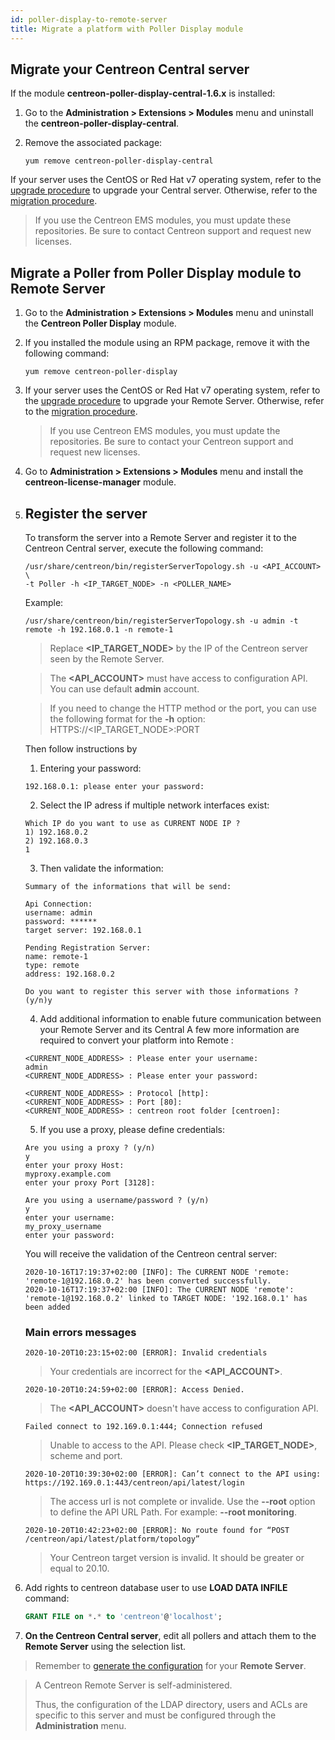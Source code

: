 ```yaml
---
id: poller-display-to-remote-server
title: Migrate a platform with Poller Display module
---
```


## Migrate your Centreon Central server

If the module **centreon-poller-display-central-1.6.x** is installed:

1. Go to the **Administration > Extensions > Modules** menu and uninstall the
**centreon-poller-display-central**.

2. Remove the associated package:

    ```shell
    yum remove centreon-poller-display-central
    ```

If your server uses the CentOS or Red Hat v7 operating system, refer to the
[upgrade procedure](../upgrade/upgrade-from-3-4.html) to upgrade your Central server.
Otherwise, refer to the [migration procedure](../migrate/migrate-from-3-4.html).

> If you use the Centreon EMS modules, you must update these repositories. Be sure
> to contact Centreon support and request new licenses.

## Migrate a Poller from Poller Display module to Remote Server

1. Go to the **Administration > Extensions > Modules** menu and uninstall the
**Centreon Poller Display** module.

2. If you installed the module using an RPM package, remove it with the
following command:

    ```shell
    yum remove centreon-poller-display
    ```

3. If your server uses the CentOS or Red Hat v7 operating system, refer to the
[upgrade procedure](../upgrade/upgrade-from-3-4.html) to upgrade your Remote Server.
Otherwise, refer to the [migration procedure](../migrate/migrate-from-3-4.html).

    > If you use Centreon EMS modules, you must update the repositories. Be sure to
    > contact your Centreon support and request new licenses.

4. Go to **Administration > Extensions > Modules** menu and install the
**centreon-license-manager** module.

5. ## Register the server

    To transform the server into a Remote Server and register it to the Centreon Central server, execute the following command:

    ``` shell
    /usr/share/centreon/bin/registerServerTopology.sh -u <API_ACCOUNT> \
    -t Poller -h <IP_TARGET_NODE> -n <POLLER_NAME>
    ```

    Example:

    ``` shell
    /usr/share/centreon/bin/registerServerTopology.sh -u admin -t remote -h 192.168.0.1 -n remote-1
    ```

    > Replace **<IP_TARGET_NODE>** by the IP of the Centreon server seen by the Remote Server.

    > The **<API_ACCOUNT>** must have access to configuration API. You can use default **admin** account.

    > If you need to change the HTTP method or the port, you can use the following format for the **-h** option:
    > HTTPS://<IP_TARGET_NODE>:PORT

    Then follow instructions by
    1. Entering your password:

    ``` shell
    192.168.0.1: please enter your password:
    ```

    2. Select the IP adress if multiple network interfaces exist:

    ```shell
    Which IP do you want to use as CURRENT NODE IP ?
    1) 192.168.0.2
    2) 192.168.0.3
    1
    ```

    3. Then validate the information:

    ``` shell
    Summary of the informations that will be send:

    Api Connection:
    username: admin
    password: ******
    target server: 192.168.0.1

    Pending Registration Server:
    name: remote-1
    type: remote
    address: 192.168.0.2

    Do you want to register this server with those informations ? (y/n)y
    ```

    4. Add additional information to enable future communication between your Remote Server and its Central
    A few more information are required to convert your platform into Remote :

    ```shell
    <CURRENT_NODE_ADDRESS> : Please enter your username:
    admin
    <CURRENT_NODE_ADDRESS> : Please enter your password:

    <CURRENT_NODE_ADDRESS> : Protocol [http]:
    <CURRENT_NODE_ADDRESS> : Port [80]:
    <CURRENT_NODE_ADDRESS> : centreon root folder [centroen]:
    ```
    5. If you use a proxy, please define credentials:

    ```shell
    Are you using a proxy ? (y/n)
    y
    enter your proxy Host:
    myproxy.example.com
    enter your proxy Port [3128]:

    Are you using a username/password ? (y/n)
    y
    enter your username:
    my_proxy_username
    enter your password:

    ```

    You will receive the validation of the Centreon central server:

    ``` shell
    2020-10-16T17:19:37+02:00 [INFO]: The CURRENT NODE 'remote: 'remote-1@192.168.0.2' has been converted successfully.
    2020-10-16T17:19:37+02:00 [INFO]: The CURRENT NODE 'remote': 'remote-1@192.168.0.2' linked to TARGET NODE: '192.168.0.1' has been added
    ```

    ### Main errors messages

    ``` shell
    2020-10-20T10:23:15+02:00 [ERROR]: Invalid credentials
    ```

    > Your credentials are incorrect for the **<API_ACCOUNT>**.

    ``` shell
    2020-10-20T10:24:59+02:00 [ERROR]: Access Denied.
    ```

    > The **<API_ACCOUNT>** doesn't have access to configuration API.

    ``` shell
    Failed connect to 192.169.0.1:444; Connection refused
    ```

    > Unable to access to the API. Please check **<IP_TARGET_NODE>**, scheme and port.

    ``` shell
    2020-10-20T10:39:30+02:00 [ERROR]: Can’t connect to the API using: https://192.169.0.1:443/centreon/api/latest/login
    ```

    > The access url is not complete or invalide. Use the **--root** option to define the API URL Path. For example: **--root monitoring**.

    ``` shell
    2020-10-20T10:42:23+02:00 [ERROR]: No route found for “POST /centreon/api/latest/platform/topology”
    ```

    > Your Centreon target version is invalid. It should be greater or equal to 20.10.

6. Add rights to centreon database user to use **LOAD DATA INFILE** command:

    ``` SQL
    GRANT FILE on *.* to 'centreon'@'localhost';
    ```

7. **On the Centreon Central server**, edit all pollers and attach them to the
**Remote Server** using the selection list.

> Remember to [generate the configuration](../monitoring/monitoring-servers/deploying-a-configuration.html) for your
> **Remote Server**.

> A Centreon Remote Server is self-administered.
>
> Thus, the configuration of the
> LDAP directory, users and ACLs are specific to this server and must be
> configured through the **Administration** menu.
